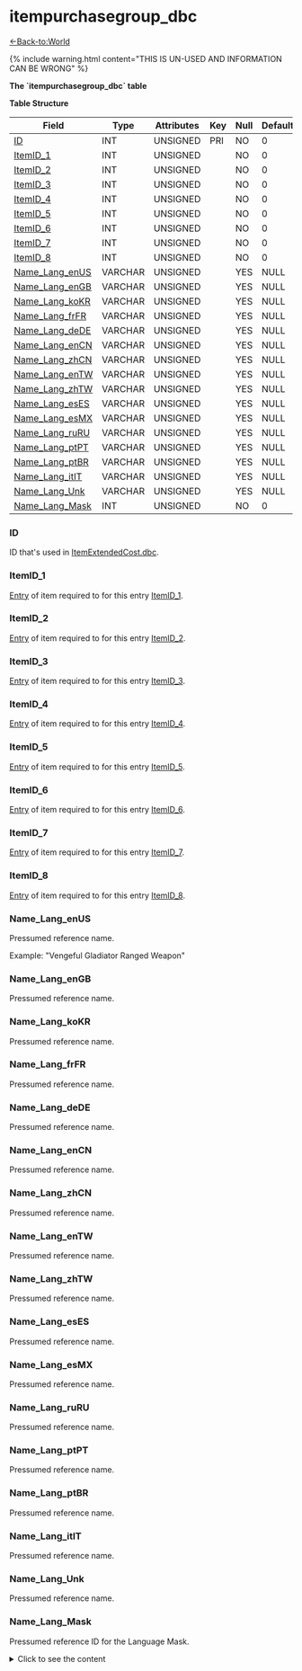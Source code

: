 # itempurchasegroup_dbc

[<-Back-to:World](database-world)

{% include warning.html content="THIS IS UN-USED AND INFORMATION CAN BE WRONG" %}

**The \`itempurchasegroup_dbc\` table**

**Table Structure**

| Field                             | Type    | Attributes | Key | Null | Default | Extra | Comment |
| --------------------------------- | ------- | ---------- | --- | ---- | ------- | ----- | ------- |
| [ID](#id)                         | INT     | UNSIGNED   | PRI | NO   | 0       |
| [ItemID_1](#itemid1)             | INT     | UNSIGNED   |     | NO   | 0       |
| [ItemID_2](#itemid2)             | INT     | UNSIGNED   |     | NO   | 0       |
| [ItemID_3](#itemid3)             | INT     | UNSIGNED   |     | NO   | 0       |
| [ItemID_4](#itemid4)             | INT     | UNSIGNED   |     | NO   | 0       |
| [ItemID_5](#itemid5)             | INT     | UNSIGNED   |     | NO   | 0       |
| [ItemID_6](#itemid6)             | INT     | UNSIGNED   |     | NO   | 0       |
| [ItemID_7](#itemid7)             | INT     | UNSIGNED   |     | NO   | 0       |
| [ItemID_8](#itemid8)             | INT     | UNSIGNED   |     | NO   | 0       |
| [Name_Lang_enUS](#name_lang_enus) | VARCHAR | UNSIGNED   |     | YES  | NULL    |
| [Name_Lang_enGB](#namelangengb) | VARCHAR | UNSIGNED   |     | YES  | NULL    |
| [Name_Lang_koKR](#namelangkokr) | VARCHAR | UNSIGNED   |     | YES  | NULL    |
| [Name_Lang_frFR](#namelangfrfr) | VARCHAR | UNSIGNED   |     | YES  | NULL    |
| [Name_Lang_deDE](#namelangdede) | VARCHAR | UNSIGNED   |     | YES  | NULL    |
| [Name_Lang_enCN](#namelangencn) | VARCHAR | UNSIGNED   |     | YES  | NULL    |
| [Name_Lang_zhCN](#namelangzhcn) | VARCHAR | UNSIGNED   |     | YES  | NULL    |
| [Name_Lang_enTW](#namelangentw) | VARCHAR | UNSIGNED   |     | YES  | NULL    |
| [Name_Lang_zhTW](#namelangzhtw) | VARCHAR | UNSIGNED   |     | YES  | NULL    |
| [Name_Lang_esES](#namelangeses) | VARCHAR | UNSIGNED   |     | YES  | NULL    |
| [Name_Lang_esMX](#namelangesmx) | VARCHAR | UNSIGNED   |     | YES  | NULL    |
| [Name_Lang_ruRU](#namelangruru) | VARCHAR | UNSIGNED   |     | YES  | NULL    |
| [Name_Lang_ptPT](#namelangptpt) | VARCHAR | UNSIGNED   |     | YES  | NULL    |
| [Name_Lang_ptBR](#namelangptbr) | VARCHAR | UNSIGNED   |     | YES  | NULL    |
| [Name_Lang_itIT](#namelangitit) | VARCHAR | UNSIGNED   |     | YES  | NULL    |
| [Name_Lang_Unk](#namelangunk)   | VARCHAR | UNSIGNED   |     | YES  | NULL    |
| [Name_Lang_Mask](#namelangmask) | INT     | UNSIGNED   |     | NO   | 0       |

### ID

ID that's used in [ItemExtendedCost.dbc](itemextendedcost_dbc#id).

### ItemID_1

[Entry](item_template#entry) of item required to for this entry [ItemID_1](#itemid_1).

### ItemID_2

[Entry](item_template#entry) of item required to for this entry [ItemID_2](#itemid_2).

### ItemID_3

[Entry](item_template#entry) of item required to for this entry [ItemID_3](#itemid_3).

### ItemID_4

[Entry](item_template#entry) of item required to for this entry [ItemID_4](#itemid_3).

### ItemID_5

[Entry](item_template#entry) of item required to for this entry [ItemID_5](#itemid_5).

### ItemID_6

[Entry](item_template#entry) of item required to for this entry [ItemID_6](#itemid_6).

### ItemID_7

[Entry](item_template#entry) of item required to for this entry [ItemID_7](#itemid_7).

### ItemID_8

[Entry](item_template#entry) of item required to for this entry [ItemID_8](#itemid_8).

### Name_Lang_enUS

Pressumed reference name.

Example: "Vengeful Gladiator Ranged Weapon"

### Name_Lang_enGB

Pressumed reference name.

### Name_Lang_koKR

Pressumed reference name.

### Name_Lang_frFR

Pressumed reference name.

### Name_Lang_deDE

Pressumed reference name.

### Name_Lang_enCN

Pressumed reference name.

### Name_Lang_zhCN

Pressumed reference name.

### Name_Lang_enTW

Pressumed reference name.

### Name_Lang_zhTW

Pressumed reference name.

### Name_Lang_esES

Pressumed reference name.

### Name_Lang_esMX

Pressumed reference name.

### Name_Lang_ruRU

Pressumed reference name.

### Name_Lang_ptPT

Pressumed reference name.

### Name_Lang_ptBR

Pressumed reference name.

### Name_Lang_itIT

Pressumed reference name.

### Name_Lang_Unk

Pressumed reference name.

### Name_Lang_Mask

Pressumed reference ID for the Language Mask.

<details>

<summary>Click to see the content </summary>

| ID  | ItemID_1 | ItemID_2 | ItemID_3 | ItemID_4 | ItemID_5 | ItemID_6 | ItemID_7 | ItemID_8 | Name_Lang_enUS                   | Name_Lang_enGB | Name_Lang_koKR | Name_Lang_frFR | Name_Lang_deDE | Name_Lang_enCN | Name_Lang_zhCN | Name_Lang_enTW | Name_Lang_zhTW | Name_Lang_esES | Name_Lang_esMX | Name_Lang_ruRU | Name_Lang_ptPT | Name_Lang_ptBR | Name_Lang_itIT | Name_Lang_Unk | Name_Lang_Mask |
| --- | -------- | -------- | -------- | -------- | -------- | -------- | -------- | -------- | -------------------------------- | -------------- | -------------- | -------------- | -------------- | -------------- | -------------- | -------------- | -------------- | -------------- | -------------- | -------------- | -------------- | -------------- | -------------- | ------------- | -------------- |
| 1   | 34529    | 34530    | 33006    | 0        | 0        | 0        | 0        | 0        | Vengeful Gladiator Ranged Weapon |                |                |                |                |                |                |                |                |                |                |                |                |                |                |               | 16712190       |

</details>

